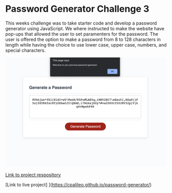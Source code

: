 # Password Generator Challenge 3

This weeks challenge was to take starter code and develop a password generator using JavaScript.  We where instructed to make the website have pop-ups that allowed the user to set paramenters for the password.  The user is offered the option to make a password from 8 to 128 characters in length while having the choice to use lower case, upper case, numbers, and special characters.  

![screenshot of porject](https://github.com/cpalileo/password-generator/blob/main/Screen%20Shot%202022-01-16%20at%2011.14.47%20PM.png)

[Link to project respository](https://github.com/cpalileo/password-generator)

[Link to live project] ](https://cpalileo.github.io/password-generator/)


